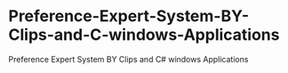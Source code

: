 # Preference-Expert-System-BY-Clips-and-C-windows-Applications
Preference Expert System BY Clips and C# windows Applications

